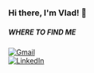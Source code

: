 ### Hi there, I'm Vlad! 👋

##### WHERE TO FIND ME

<a href="mailto:vladislavglumov30@gmail.com" target="_blank"><img alt="Gmail" src="https://img.shields.io/badge/Gmail-%23ffffff.svg?&style=for-the-badge&logo=gmail" />
<br/>
<a href="https://www.linkedin.com/in/vladislav-glumov/" target="_blank"><img alt="LinkedIn" src="https://img.shields.io/badge/Linkedin-%23ffffff.svg?&style=for-the-badge&logo=linkedin&logoColor=rgb(10,102,194)" />
